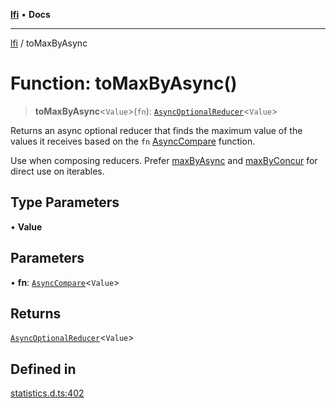 [**lfi**](../readme.md) • **Docs**

***

[lfi](../globals.md) / toMaxByAsync

# Function: toMaxByAsync()

> **toMaxByAsync**\<`Value`\>(`fn`): [`AsyncOptionalReducer`](../type-aliases/AsyncOptionalReducer.md)\<`Value`\>

Returns an async optional reducer that finds the maximum value of the values
it receives based on the `fn` [AsyncCompare](../type-aliases/AsyncCompare.md) function.

Use when composing reducers. Prefer [maxByAsync](maxByAsync.md) and
[maxByConcur](maxByConcur.md) for direct use on iterables.

## Type Parameters

• **Value**

## Parameters

• **fn**: [`AsyncCompare`](../type-aliases/AsyncCompare.md)\<`Value`\>

## Returns

[`AsyncOptionalReducer`](../type-aliases/AsyncOptionalReducer.md)\<`Value`\>

## Defined in

[statistics.d.ts:402](https://github.com/TomerAberbach/lfi/blob/95b3b82a9fc32cec65089cf86d003d7620dc44fc/src/operations/statistics.d.ts#L402)
